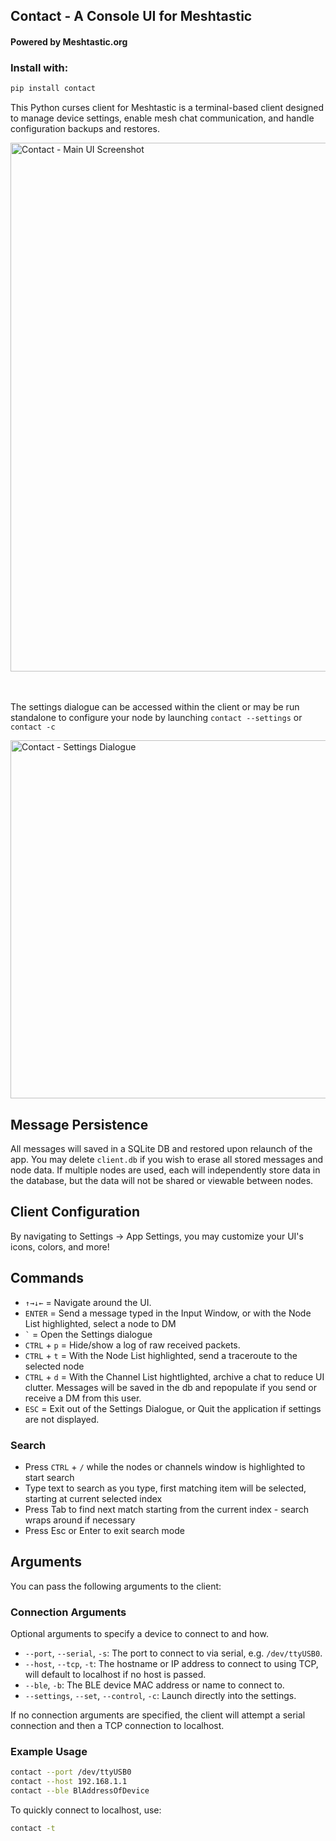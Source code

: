 ## Contact - A Console UI for Meshtastic

#### Powered by Meshtastic.org

### Install with:
```bash
pip install contact
```

This Python curses client for Meshtastic is a terminal-based client designed to manage device settings, enable mesh chat communication, and handle configuration backups and restores.


<img width="846" alt="Contact - Main UI Screenshot" src="https://github.com/user-attachments/assets/d2996bfb-2c6d-46a8-b820-92a9143375f4">

<br><br>
The settings dialogue can be accessed within the client or may be run standalone to configure your node by launching `contact --settings` or `contact -c`

<img width="573" alt="Contact - Settings Dialogue" src="https://github.com/user-attachments/assets/dbe1287b-5558-407c-84b8-2a1bc913dec8" />

## Message Persistence 

All messages will saved in a SQLite DB and restored upon relaunch of the app.  You may delete `client.db` if you wish to erase all stored messages and node data.  If multiple nodes are used, each will independently store data in the database, but the data will not be shared or viewable between nodes.

## Client Configuration

By navigating to Settings -> App Settings, you may customize your UI's icons, colors, and more!

## Commands

- `↑→↓←` = Navigate around the UI.
- `ENTER` = Send a message typed in the Input Window, or with the Node List highlighted, select a node to DM
-  `` ` `` = Open the Settings dialogue
- `CTRL` + `p` = Hide/show a log of raw received packets.
- `CTRL` + `t` = With the Node List highlighted, send a traceroute to the selected node 
- `CTRL` + `d` = With the Channel List hightlighted, archive a chat to reduce UI clutter. Messages will be saved in the db and repopulate if you send or receive a DM from this user.
- `ESC` = Exit out of the Settings Dialogue, or Quit the application if settings are not displayed.

### Search
- Press `CTRL` + `/` while the nodes or channels window is highlighted to start search
- Type text to search as you type, first matching item will be selected, starting at current selected index
- Press Tab to find next match starting from the current index - search wraps around if necessary
- Press Esc or Enter to exit search mode

## Arguments

You can pass the following arguments to the client:

### Connection Arguments

Optional arguments to specify a device to connect to and how.

- `--port`, `--serial`, `-s`: The port to connect to via serial, e.g. `/dev/ttyUSB0`.
- `--host`, `--tcp`, `-t`: The hostname or IP address to connect to using TCP, will default to localhost if no host is passed.
- `--ble`, `-b`: The BLE device MAC address or name to connect to.
- `--settings`, `--set`, `--control`, `-c`: Launch directly into the settings.

If no connection arguments are specified, the client will attempt a serial connection and then a TCP connection to localhost.

### Example Usage

```sh
contact --port /dev/ttyUSB0
contact --host 192.168.1.1
contact --ble BlAddressOfDevice
```
To quickly connect to localhost, use:
```sh
contact -t
```
